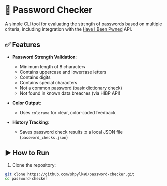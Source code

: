 # 🔐 Password Checker

A simple CLI tool for evaluating the strength of passwords based on multiple criteria, including integration with the [Have I Been Pwned](https://haveibeenpwned.com/) API.

## ✅ Features

- **Password Strength Validation**:
  - Minimum length of 8 characters
  - Contains uppercase and lowercase letters
  - Contains digits
  - Contains special characters
  - Not a common password (basic dictionary check)
  - Not found in known data breaches (via HIBP API)

- **Color Output**:
  - Uses `colorama` for clear, color-coded feedback

- **History Tracking**:
  - Saves password check results to a local JSON file (`password_checks.json`)

## ▶️ How to Run

1. Clone the repository:

```bash
git clone https://github.com/shpylka0/password-checker.git
cd password-checker

